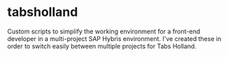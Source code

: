 # tabsholland
Custom scripts to simplify the working environment for a front-end developer in a multi-project SAP Hybris environment.
I've created these in order to switch easily between multiple projects for Tabs Holland.
